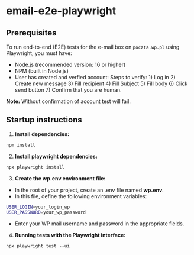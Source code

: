 # email-e2e-playwright

## Prerequisites

To run end-to-end (E2E) tests for the e-mail box on `poczta.wp.pl` using Playwright, you must have:
- Node.js (recommended version: 16 or higher)
- NPM (built in Node.js)
- User has created and verfied account:
    Steps to verify:
      1) Log in
      2) Create new message
      3) Fill recipient
      4) Fill Subject
      5) Fill body
      6) Click send button
      7) Confirm that you are human.
 
**Note:** Without confirmation of account test will fail.
 
## Startup instructions

1. **Install dependencies:**
```bash
npm install
```
2. **Install playwright dependencies:**
```bash
npx playwright install
```
3. **Create the wp.env environment file:**
- In the root of your project, create an .env file named **wp.env**.
- In this file, define the following environment variables:
```bash
USER_LOGIN=your_login_wp
USER_PASSWORD=your_wp_password
```
- Enter your WP mail username and password in the appropriate fields.
4. **Running tests with the Playwright interface:**
```
npx playwright test --ui
```
